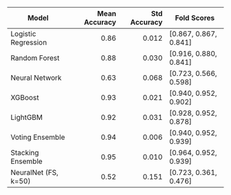 | Model                | Mean Accuracy | Std Accuracy | Fold Scores                              |
|----------------------|--------------:|-------------:|-------------------------------------------|
| Logistic Regression  | 0.86          | 0.012        | [0.867, 0.867, 0.841]                     |
| Random Forest        | 0.88          | 0.030        | [0.916, 0.880, 0.841]                     |
| Neural Network       | 0.63          | 0.068        | [0.723, 0.566, 0.598]                     |
| XGBoost              | 0.93          | 0.021        | [0.940, 0.952, 0.902]                     |
| LightGBM             | 0.92          | 0.031        | [0.928, 0.952, 0.878]                     |
| Voting Ensemble      | 0.94          | 0.006        | [0.940, 0.952, 0.939]                     |
| Stacking Ensemble    | 0.95          | 0.010        | [0.964, 0.952, 0.939]                     |
| NeuralNet (FS, k=50) | 0.52          | 0.151        | [0.723, 0.361, 0.476]                     |
